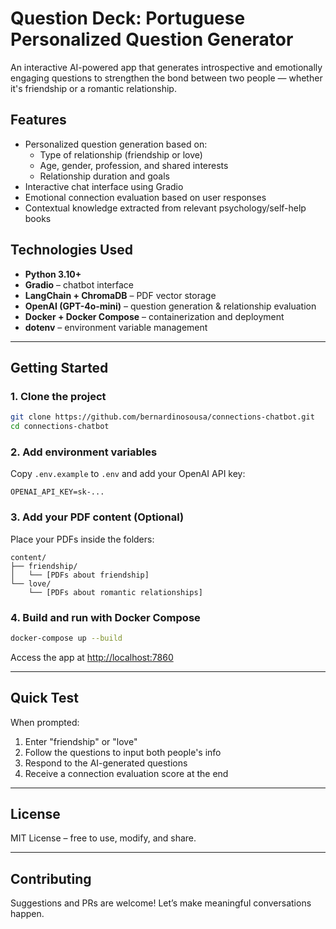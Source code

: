 # Question Deck: Portuguese Personalized Question Generator

An interactive AI-powered app that generates introspective and emotionally engaging questions to strengthen the bond between two people — whether it's friendship or a romantic relationship.

## Features

- Personalized question generation based on:
  - Type of relationship (friendship or love)
  - Age, gender, profession, and shared interests
  - Relationship duration and goals
- Interactive chat interface using Gradio
- Emotional connection evaluation based on user responses
- Contextual knowledge extracted from relevant psychology/self-help books

## Technologies Used

- **Python 3.10+**
- **Gradio** – chatbot interface
- **LangChain + ChromaDB** – PDF vector storage
- **OpenAI (GPT-4o-mini)** – question generation & relationship evaluation
- **Docker + Docker Compose** – containerization and deployment
- **dotenv** – environment variable management

---

## Getting Started

### 1. Clone the project

```bash
git clone https://github.com/bernardinosousa/connections-chatbot.git
cd connections-chatbot
```

### 2. Add environment variables

Copy `.env.example` to `.env` and add your OpenAI API key:

```env
OPENAI_API_KEY=sk-...
```

### 3. Add your PDF content (Optional)

Place your PDFs inside the folders:

```
content/
├── friendship/
│   └── [PDFs about friendship]
└── love/
    └── [PDFs about romantic relationships]
```

### 4. Build and run with Docker Compose

```bash
docker-compose up --build
```

Access the app at [http://localhost:7860](http://localhost:7860)

---

## Quick Test

When prompted:

1. Enter "friendship" or "love"
2. Follow the questions to input both people's info
3. Respond to the AI-generated questions
4. Receive a connection evaluation score at the end

---

## License

MIT License – free to use, modify, and share.

---

## Contributing

Suggestions and PRs are welcome! Let’s make meaningful conversations happen.
